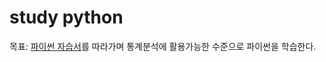 # study python

목표: [파이썬 자습서](https://docs.python.org/ko/3/tutorial/index.html)를 따라가며 통계분석에 활용가능한 수준으로 파이썬을 학습한다.
